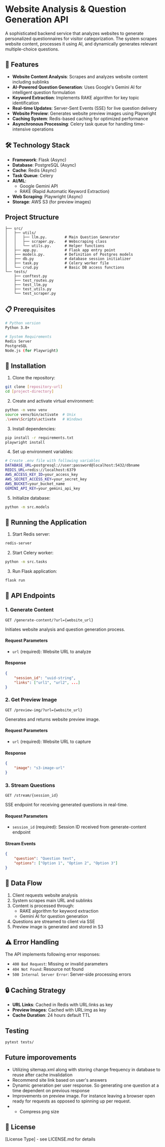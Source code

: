 # Website Analysis & Question Generation API

A sophisticated backend service that analyzes websites to generate personalized questionnaires for visitor categorization. The system scrapes website content, processes it using AI, and dynamically generates relevant multiple-choice questions.

## 🚀 Features

- **Website Content Analysis**: Scrapes and analyzes website content including sublinks
- **AI-Powered Question Generation**: Uses Google's Gemini AI for intelligent question formulation
- **Keyword Extraction**: Implements RAKE algorithm for key topic identification
- **Real-time Updates**: Server-Sent Events (SSE) for live question delivery
- **Website Preview**: Generates website preview images using Playwright
- **Caching System**: Redis-based caching for optimized performance
- **Asynchronous Processing**: Celery task queue for handling time-intensive operations

## 🛠 Technology Stack

- **Framework**: Flask (Async)
- **Database**: PostgreSQL (Async)
- **Cache**: Redis (Async)
- **Task Queue**: Celery
- **AI/ML**: 
  - Google Gemini API
  - RAKE (Rapid Automatic Keyword Extraction)
- **Web Scraping**: Playwright (Async)
- **Storage**: AWS S3 (for preview images)


## Project Structure
```
├── src/
│   ├── utils/
│   │   ├── llm.py.        # Main Question Generator
│   │   ├── scraper.py.    # Webscraping class
│   │   └── utils.py.      # Helper functions
│   ├── app.py.            # Flask app entry point
│   ├── models.py.         # Definition of Postgres models
│   ├── db.py              # database session initializer
│   ├── task.py            # Celery worker file
│   └── crud.py            # Basic DB access functions
└── tests/
    ├── conftest.py
    ├── test_routes.py
    ├── test_llm.py
    ├── test_utils.py
    └── test_scraper.py
```


## 📋 Prerequisites

```bash
# Python version
Python 3.8+

# System Requirements
Redis Server
PostgreSQL
Node.js (for Playwright)
```

## 🔧 Installation

1. Clone the repository:
```bash
git clone [repository-url]
cd [project-directory]
```

2. Create and activate virtual environment:
```bash
python -m venv venv
source venv/bin/activate  # Unix
.\venv\Scripts\activate   # Windows
```

3. Install dependencies:
```bash
pip install -r requirements.txt
playwright install
```

4. Set up environment variables:
```bash
# Create .env file with following variables
DATABASE_URL=postgresql://user:password@localhost:5432/dbname
REDIS_URL=redis://localhost:6379
AWS_ACCESS_KEY_ID=your_access_key
AWS_SECRET_ACCESS_KEY=your_secret_key
AWS_BUCKET=your_bucket_name
GEMINI_API_KEY=your_gemini_api_key
```

5. Initialize database:
```bash
python -m src.models
```

## 🚀 Running the Application

1. Start Redis server:
```bash
redis-server
```

2. Start Celery worker:
```bash
python -m src.tasks
```

3. Run Flask application:
```bash
flask run
```

## 📡 API Endpoints

### 1. Generate Content
```http
GET /generate-content/?url={website_url}
```
Initiates website analysis and question generation process.

#### Request Parameters
- `url` (required): Website URL to analyze

#### Response
```json
{
    "session_id": "uuid-string",
    "links": ["url1", "url2", ...]
}
```

### 2. Get Preview Image
```http
GET /preview-img/?url={website_url}
```
Generates and returns website preview image.

#### Request Parameters
- `url` (required): Website URL to capture

#### Response
```json
{
    "image": "s3-image-url"
}
```

### 3. Stream Questions
```http
GET /stream/{session_id}
```
SSE endpoint for receiving generated questions in real-time.

#### Request Parameters
- `session_id` (required): Session ID received from generate-content endpoint

#### Stream Events
```json
{
    "question": "Question text",
    "options": ["Option 1", "Option 2", "Option 3"]
}
```

## 🔄 Data Flow

1. Client requests website analysis
2. System scrapes main URL and sublinks
3. Content is processed through:
   - RAKE algorithm for keyword extraction
   - Gemini AI for question generation
4. Questions are streamed to client via SSE
5. Preview image is generated and stored in S3

## ⚠️ Error Handling

The API implements following error responses:

- `400 Bad Request`: Missing or invalid parameters
- `404 Not Found`: Resource not found
- `500 Internal Server Error`: Server-side processing errors

## 🔒 Caching Strategy

- **URL Links**: Cached in Redis with URL:links as key
- **Preview Images**: Cached with URL:img as key
- **Cache Duration**: 24 hours default TTL

## Testing
```bash
pytest tests/
```

## Future imporovements
- Utilizing sitemap.xml along with storing change frequency in database to reuse after cache invalidation
- Recommend site link based on user's answers
- Dynamic generation per user response. So generating one question at a time dependent on previous response
- Improvements on preview image. For instance leaving a browser open ready for requests as opposed to spinning up per request.
- - Compress png size

## 📄 License

[License Type] - see LICENSE.md for details